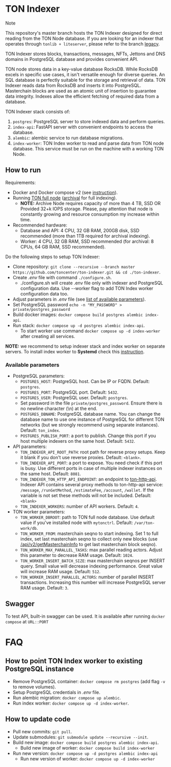 # TON Indexer

> [!NOTE]  
> This repository's master branch hosts the TON Indexer designed for direct reading from the TON Node database. If you are looking for an indexer that operates through `tonlib + liteserver`, please refer to the branch [legacy](https://github.com/toncenter/ton-indexer/tree/legacy).


TON Indexer stores blocks, transactions, messages, NFTs, Jettons and DNS domains in PostgreSQL database and provides convenient API.

TON node stores data in a key-value database RocksDB.  While RocksDB excels in specific use cases, it isn't versatile enough for diverse queries. An SQL database is perfectly suitable for the storage and retrieval of data. TON Indexer reads data from RocksDB and inserts it into PostgreSQL. Masterchain blocks are used as an atomic unit of insertion to guarantee data integrity. Indexes allow the efficient fetching of required data from a database.

TON Indexer stack consists of:
1. `postgres`: PostgreSQL server to store indexed data and perform queries.
2. `index-api`: FastAPI server with convenient endpoints to access the database.
3. `alembic`: alembic service to run database migrations.
4. `index-worker`: TON Index worker to read and parse data from TON node database. This service must be run on the machine with a working TON Node.

## How to run

Requirements:
* Docker and Docker compose v2 (see [instruction](https://docs.docker.com/engine/install/)).
* Running [TON full node](https://docs.ton.org/participate/run-nodes/full-node) ([archival](https://docs.ton.org/participate/run-nodes/archive-node) for full indexing).
  * **NOTE:** Archive Node requires capacity of more than 4 TB, SSD OR Provided 32+k IOPS storage. Please, pay attention that node is constantly growing and resource consumption my increase within time.
* Recommended hardware: 
  * Database and API: 4 CPU, 32 GB RAM, 200GB disk, SSD recommended (more than 1TB required for archival indexing).
  * Worker: 4 CPU, 32 GB RAM, SSD recommended (for archival: 8 CPUs, 64 GB RAM, SSD recommended).

Do the following steps to setup TON Indexer:
* Clone repository: `git clone --recursive --branch master https://github.com/toncenter/ton-indexer.git && cd ./ton-indexer`.
* Create *.env* file with command `./configure.sh`.
  * ./configure.sh will create .env file only with indexer and PostgreSQL configuration data. Use --worker flag to add TON Index worker configuration data too.
* Adjust parameters in *.env* file (see [list of available parameters](#available-parameters)).
* Set PostgreSQL password `echo -n "MY_PASSWORD" > private/postgres_password`
* Build docker images: `docker compose build postgres alembic index-api`.
* Run stack: `docker compose up -d postgres alembic index-api`.
  * To start worker use command `docker compose up -d index-worker` after creating all services.

**NOTE:** we recommend to setup indexer stack and index worker on separate servers. To install index worker to **Systemd** check this [instruction](https://github.com/toncenter/ton-index-worker).

### Available parameters

* PostgreSQL parameters:
  * `POSTGRES_HOST`: PostgreSQL host. Can be IP or FQDN. Default: `postgres`.
  * `POSTGRES_PORT`: PostgreSQL port. Default: `5432`.
  * `POSTGRES_USER`: PostgreSQL user. Default: `postgres`.
  * Set password in the file `private/postgres_password`. Ensure there is no newline character (\n) at the end.
  * `POSTGRES_DBNAME`: PostgreSQL database name. You can change the database name to use one instance of PostgreSQL for different TON networks (but we strongly recommend using separate instances). Default: `ton_index`.
  * `POSTGRES_PUBLISH_PORT`: a port to publish. Change this port if you host multiple indexers on the same host. Default: `5432`.
* API parameters:
  * `TON_INDEXER_API_ROOT_PATH`: root path for reverse proxy setups. Keep it blank if you don't use reverse proxies. Default: `<blank>`.
  * `TON_INDEXER_API_PORT`: a port to expose. You need check if this port is busy. Use different ports in case of multiple indexer instances on the same host. Default: `8081`.
  * `TON_INDEXER_TON_HTTP_API_ENDPOINT`: an endpoint to [ton-http-api](https://github.com/toncenter/ton-http-api). Indexer API contains several proxy methods to ton-http-api service: `/message`, `/runGetMethod`, `/estimateFee`, `/account`, `/wallet`. If the variable is not set these methods will not be included. Default: `<blank>`
  * `TON_INDEXER_WORKERS`: number of API workers. Default: `4`.
* TON worker parameters:
  * `TON_WORKER_DBROOT`: path to TON full node database. Use default value if you've installed node with `mytonctrl`. Default: `/var/ton-work/db`.
  * `TON_WORKER_FROM`: masterchain seqno to start indexing. Set 1 to full index, set last masterchain seqno to collect only new blocks (use [/api/v2/getMasterchainInfo](https://toncenter.com/api/v2/getMasterchainInfo) to get last masterchain block seqno).
  * `TON_WORKER_MAX_PARALLEL_TASKS`: max parallel reading actors. Adjust this parameter to decrease RAM usage. Default: `1024`.
  * `TON_WORKER_INSERT_BATCH_SIZE`: max masterchain seqnos per INSERT query. Small value will decrease indexing performance. Great value will increase RAM usage. Default: `512`.
  * `TON_WORKER_INSERT_PARALLEL_ACTORS`: number of parallel INSERT transactions. Increasing this number will increase PostgreSQL server RAM usage. Default: `3`.

## Swagger

To test API, built-in swagger can be used. It is available after running `docker compose` at `URL::PORT`

# FAQ

## How to point TON Index worker to existing PostgreSQL instance
* Remove PostgreSQL container: `docker compose rm postgres` (add flag `-v` to remove volumes).
* Setup PostgreSQL credentials in *.env* file.
* Run alembic migration: `docker compose up alembic`.
* Run index worker: `docker compose up -d index-worker`.

## How to update code
* Pull new commits: `git pull`.
* Update submodules: `git submodule update --recursive --init`.
* Build new image: `docker compose build postgres alembic index-api`.
  * Build new image of worker: `docker compose build index-worker`
* Run new version: `docker compose up -d postgres alembic index-api`
  * Run new version of worker: `docker compose up -d index-worker`
